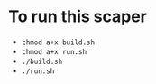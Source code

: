 To run this scaper
====================

- `chmod a+x build.sh`
- `chmod a+x run.sh`
- `./build.sh`
- `./run.sh`

